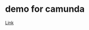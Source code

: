 # demo for camunda
<a href="https://blog.csdn.net/qq_28767795/article/details/81239925" target="_blank">Link</a>



